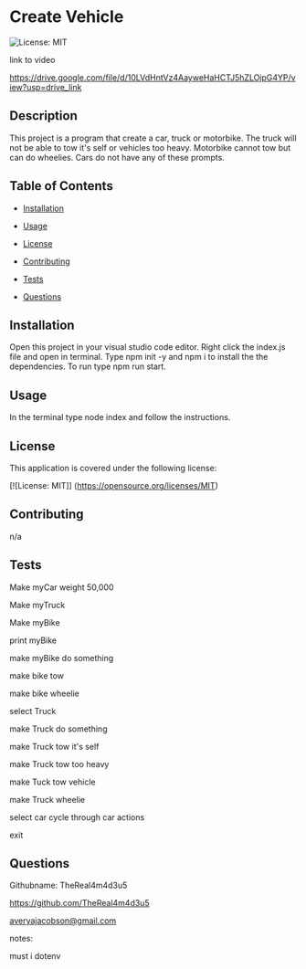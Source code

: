 # Create Vehicle  

   

  ![License: MIT](https://img.shields.io/badge/License-MIT-yellow.svg) 

  

link to video  

https://drive.google.com/file/d/10LVdHntVz4AayweHaHCTJ5hZLOjpG4YP/view?usp=drive_link

  

## Description 

  This project is a program that create a car, truck or motorbike. The truck will not be able to tow it's self or vehicles too heavy. Motorbike cannot tow but can do wheelies. Cars do not have any of these prompts.   


## Table of Contents  

   

  - [Installation](#installation) 

   

  - [Usage](#usage) 

   

  - [License](#license) 

   

  - [Contributing](#contributing) 

   

  - [Tests](#tests) 

   

  - [Questions](#questions) 

   

  ## Installation  

  Open this project in your visual studio code editor. Right click the index.js file and open in terminal. Type npm init -y and npm i to install the the dependencies. To run type npm run start. 

   

  ## Usage  

  In the terminal type node index and follow the instructions.  

   

  ## License 

  This application is covered under the following license:  

   

  [![License: MIT]] (https://opensource.org/licenses/MIT) 

   

  ## Contributing  

  n/a 

   

  ## Tests  

  Make myCar
  weight 50,000
  
  Make myTruck

  Make myBike

  print myBike

  make myBike do something
  
  make bike tow
  
  make bike wheelie

  select Truck 
  
  make Truck do something 
  
  make Truck tow it's self
  
  make Truck tow too heavy
  
  make Tuck tow vehicle
  
  make Truck wheelie

  select car 
  cycle through car actions

  exit
   

  ## Questions 

  Githubname: TheReal4m4d3u5

   

  https://github.com/TheReal4m4d3u5 

   

  averyajacobson@gmail.com 










notes:

  must i dotenv

